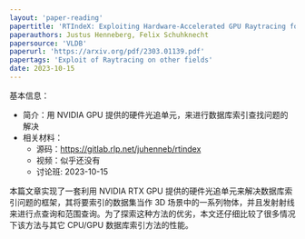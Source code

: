 ```yaml
---
layout: 'paper-reading'
papertitle: 'RTIndeX: Exploiting Hardware-Accelerated GPU Raytracing for Database Indexing'
paperauthors: Justus Henneberg, Felix Schuhknecht
papersource: 'VLDB'
paperurl: 'https://arxiv.org/pdf/2303.01139.pdf'
papertags: 'Exploit of Raytracing on other fields'
date: 2023-10-15
---
```


基本信息：
- 简介：用 NVIDIA GPU 提供的硬件光追单元，来进行数据库索引查找问题的解决
- 相关材料：
  - 源码：https://gitlab.rlp.net/juhenneb/rtindex
  - 视频：似乎还没有
  - 讨论班: 2023-10-15

本篇文章实现了一套利用 NVIDIA RTX GPU 提供的硬件光追单元来解决数据库索引问题的框架，其将要索引的数据集当作 3D 场景中的一系列物体，并且发射射线来进行点查询和范围查询。为了探索这种方法的优劣，本文还仔细比较了很多情况下该方法与其它 CPU/GPU 数据库索引方法的性能。
